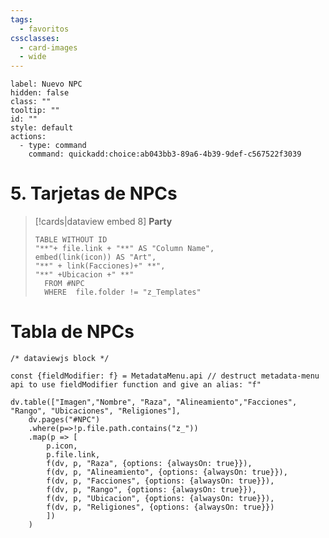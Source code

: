 ```yaml
---
tags:
  - favoritos
cssclasses:
  - card-images
  - wide
---
```

```meta-bind-button
label: Nuevo NPC
hidden: false
class: ""
tooltip: ""
id: ""
style: default
actions:
  - type: command
    command: quickadd:choice:ab043bb3-89a6-4b39-9def-c567522f3039

```
# 5. Tarjetas de NPCs
> [!cards|dataview embed 8] **Party**
>```dataview
> TABLE WITHOUT ID
> "**"+ file.link + "**" AS "Column Name",
> embed(link(icon)) AS "Art",
> "**" + link(Facciones)+" **",
> "**" +Ubicacion +" **"
>	FROM #NPC
>	WHERE  file.folder != "z_Templates"
> ```

# Tabla de NPCs 

```dataviewjs
/* dataviewjs block */

const {fieldModifier: f} = MetadataMenu.api // destruct metadata-menu api to use fieldModifier function and give an alias: "f"

dv.table(["Imagen","Nombre", "Raza", "Alineamiento","Facciones", "Rango", "Ubicaciones", "Religiones"], 
    dv.pages("#NPC")
    .where(p=>!p.file.path.contains("z_"))
    .map(p => [
		p.icon,
        p.file.link,
        f(dv, p, "Raza", {options: {alwaysOn: true}}),
        f(dv, p, "Alineamiento", {options: {alwaysOn: true}}),
		f(dv, p, "Facciones", {options: {alwaysOn: true}}),
        f(dv, p, "Rango", {options: {alwaysOn: true}}),
        f(dv, p, "Ubicacion", {options: {alwaysOn: true}}),
        f(dv, p, "Religiones", {options: {alwaysOn: true}})
        ])
    )

```